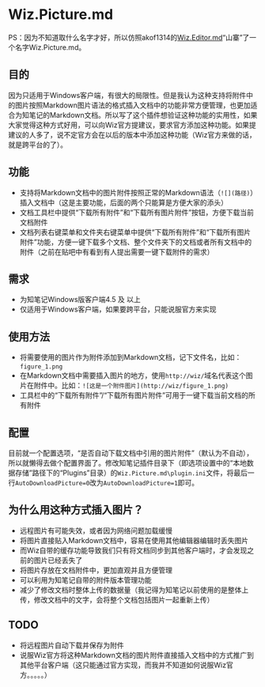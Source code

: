 # Wiz.Picture.md

PS：因为不知道取什么名字才好，所以仿照akof1314的[Wiz.Editor.md](https://github.com/akof1314/Wiz.Editor.md)“山寨”了一个名字Wiz.Picture.md。

## 目的

因为只适用于Windows客户端，有很大的局限性。但是我认为这种支持将附件中的图片按照Markdown图片语法的格式插入文档中的功能非常方便管理，也更加适合为知笔记的Markdown文档。所以写了这个插件想验证这种功能的实用性，如果大家觉得这种方式好用，可以向Wiz官方提建议，要求官方添加这种功能。如果提建议的人多了，说不定官方会在以后的版本中添加这种功能（Wiz官方来做的话，就是跨平台的了）。

## 功能

* 支持将Markdown文档中的图片附件按照正常的Markdown语法（`![](路径)`）插入文档中（这是主要功能，后面的两个只能算是方便大家的添头）
* 文档工具栏中提供“下载所有附件”和“下载所有图片附件”按钮，方便下载当前文档附件
* 文档列表右键菜单和文件夹右键菜单中提供“下载所有附件”和“下载所有图片附件”功能，方便一键下载多个文档、整个文件夹下的文档或者所有文档中的附件（之前在贴吧中有看到有人提出需要一键下载附件的需求）

## 需求

* 为知笔记Windows版客户端4.5 及 以上
* 仅适用于Windows客户端，如果要跨平台，只能说服官方来实现

## 使用方法

* 将需要使用的图片作为附件添加到Markdown文档，记下文件名，比如：`figure_1.png`
* 在Markdown文档中需要插入图片的地方，使用`http://wiz/`域名代表这个图片在附件中。比如：`![这是一个附件图片](http://wiz/figure_1.png)`
* 工具栏中的“下载所有附件”/“下载所有图片附件”可用于一键下载当前文档的所有附件

## 配置

目前就一个配置选项，“是否自动下载文档中引用的图片附件”（默认为不自动），所以就懒得去做个配置界面了。修改知笔记插件目录下（即选项设置中的“本地数据存储”路径下的“Plugins”目录）的`Wiz.Picture.md\plugin.ini`文件，将最后一行`AutoDownloadPicture=0`改为`AutoDownloadPicture=1`即可。

## 为什么用这种方式插入图片？

* 远程图片有可能失效，或者因为网络问题加载缓慢
* 将图片直接贴入Markdown文档中，容易在使用其他编辑器编辑时丢失图片
* 而Wiz自带的缓存功能导致我们只有将文档同步到其他客户端时，才会发现之前的图片已经丢失了
* 将图片存放在文档附件中，更加直观并且方便管理
* 可以利用为知笔记自带的附件版本管理功能
* 减少了修改文档时整体上传的数据量（我记得为知笔记以前使用的是整体上传，修改文档中的文字，会将整个文档包括图片一起重新上传）

## TODO

* 将远程图片自动下载并保存为附件
* 说服Wiz官方将这种Markdown文档的图片附件直接插入文档中的方式推广到其他平台客户端（这只能通过官方实现，而我并不知道如何说服Wiz官方。。。。。）